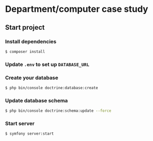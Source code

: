 # Department/computer case study

## Start project

### Install dependencies

```sh
$ composer install
```

### Update `.env` to set up `DATABASE_URL`

### Create your database

```sh
$ php bin/console doctrine:database:create
```

### Update database schema

```sh
$ php bin/console doctrine:schema:update --force
```

### Start server

```sh
$ symfony server:start
```
